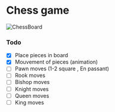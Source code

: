 # Chess game

![ChessBoard](https://i.ibb.co/tC16Wtn/chess.png)

### Todo

- [x] Place pieces in board
- [x] Mouvement of pieces (animation)
- [ ] Pawn moves (1-2 square , En passant)
- [ ] Rook moves
- [ ] Bishop moves
- [ ] Knight moves
- [ ] Queen moves
- [ ] King moves
